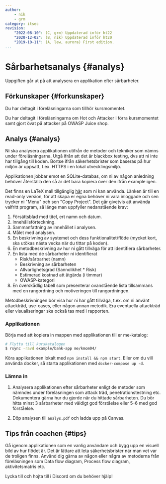 ```yaml
---
author:
    - nik
    - grm
category: itsec
revision:
    "2022-08-10": (C, grm) Uppdaterad inför ht22
    "2020-12-02": (B, nik) Uppdaterad inför ht20
    "2019-10-11": (A, lew, aurora) First edition.
...
```


Sårbarhetsanalys {#analys}
==================================

Uppgiften går ut på att analysera en applikation efter sårbarheter.

<!--more-->



Förkunskaper {#forkunskaper}
-----------------------

Du har deltagit i föreläsningarna som tillhör kursmomentet.

Du har deltagit i föreläsningarna om Hot och Attacker i förra kursmomentet samt gjort övat på attacker på OWASP Juice shop.

Analys {#analys}
-----------------------

Ni ska analysera applikationen utifrån de metoder och tekniker som nämns under föreläsningarna. Utgå ifrån att det är blackbox testing, dvs att ni inte har tillgång till koden. Bortse ifrån säkerhetsbrister som baseras på hur miljön är uppsatt, t.ex. HTTPS i en lokal utvecklingsmiljö.

Applikationen jobbar emot en SQLite-databas, om ni av någon anledning behöver återställa den så är det bara kopiera över den ifrån example igen.

Det finns en LaTeX mall tillgänglig [här](https://www.overleaf.com/read/jmbktjvfxvff) som ni kan använda. Länken är till en read-only version, för att skapa er egna behöver ni vara inloggade och sen trycker ni "Menu" och sen "Copy Project". Det går givetvis att använda valfritt program, så länge man uppfyller nedanstående krav:

1. Försättsblad med titel, ert namn och datum.
1. Innehållsförteckning.
1. Sammanfattning av innehållet i analysen.
1. Målet med analysen.
1. En beskrivning av systemet och dess funktionalitet/flöde (mycket kort, ska utökas nästa vecka när du tittar på koden).
1. En metodbeskrivning av hur ni gått tillväga för att identifiera sårbarheter.
1. En lista med de sårbarheter ni identifierat
    * Risk/sårbarhet (namn)
    * Beskrivning av sårbarheten
    * Allvarlighetsgrad (Sannolikhet \* Risk)
    * Estimerad kostnad att åtgärda (i timmar)
    * OWASP-kategori
1. En överskådlig tabell som presenterar ovanstående lista tillsammans med en rangordning och motiveringen till rangordningen.

Metodbeskrivningen bör visa hur ni har gått tillväga, t.ex. om ni använt attackträd, use-cases, eller någon annan metodik. Era eventuella attackträd eller visualiseringar ska också tas med i rapporten.

### Applikationen

Börja med att kopiera in mappen med applikationen till er me-katalog:

```bash
# Flytta till kurskatalogen
$ rsync -ravd example/bank-app me/kmom04/
```

Köra applikationen lokalt med `npm install && npm start`. Eller om du vill använda docker, så starta applikationen med `docker-compose up -d`. 

### Lämna in

1. Analysera applikationen efter sårbarheter enligt de metoder som nämndes under föreläsningen som  attack träd, penetrationstestning etc. Dokumentera gärna hur du gjorde när du hittade sårbarheten. Du bör hitta minst 3 sårbarheter med väldigt god förståelse eller 5–6 med god förståelse.

1. Döp analysen till `analys.pdf` och ladda upp på Canvas.

<!-- ```bash
# Flytta till kurskatalogen
$ dbwebb publish me
``` -->

Tips från coachen {#tips}
-----------------------

Gå igenom applikationen som en vanlig användare och bygg upp en visuell bild av hur flödet är. Det är lättare att leta säkerhetsbrister när man vet var de troligen finns. Använd dig gärna av någon eller några av metoderna från föreläsningen som Data flow diagram, Process flow diagram, aktivitetsmatris etc.

Lycka till och hojta till i Discord om du behöver hjälp!
